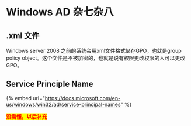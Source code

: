 # Windows AD 杂七杂八

## .xml 文件

Windows server 2008 之前的系统会用xml文件格式储存GPO，也就是group policy object。这个文件是不被加密的，也就是说有权限更改权限的人可以更改GPO。



## Service Principle Name

{% embed url="https://docs.microsoft.com/en-us/windows/win32/ad/service-principal-names" %}

<mark style="color:red;">**没看懂，以后补充**</mark>
